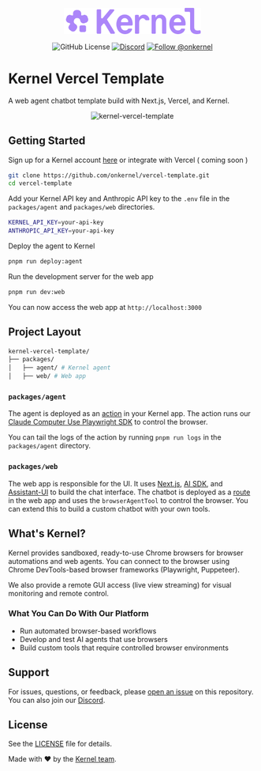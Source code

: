 <p align="center">
  <img src="static/images/kernel_wordmark.svg" alt="Kernel Logo" width="55%">
</p>

<p align="center">
  <img alt="GitHub License" src="https://img.shields.io/github/license/onkernel/kernel-images">
  <a href="https://discord.gg/FBrveQRcud"><img src="https://img.shields.io/discord/1342243238748225556?logo=discord&logoColor=white&color=7289DA" alt="Discord"></a>
  <a href="https://x.com/onkernel"><img src="https://img.shields.io/twitter/follow/onkernel" alt="Follow @onkernel"></a>
</p>

# Kernel Vercel Template

A web agent chatbot template build with Next.js, Vercel, and Kernel.

<p align="center">
  <img src="https://github.com/user-attachments/assets/c7b212a6-8872-4c82-8f1d-92c9021eb393" alt="kernel-vercel-template">
</p>

## Getting Started

Sign up for a Kernel account [here](https://dashboard.onkernel.com) or integrate with Vercel ( coming soon )

```bash
git clone https://github.com/onkernel/vercel-template.git
cd vercel-template
```

Add your Kernel API key and Anthropic API key to the `.env` file in the `packages/agent` and `packages/web` directories.

```bash
KERNEL_API_KEY=your-api-key
ANTHROPIC_API_KEY=your-api-key
```

Deploy the agent to Kernel

```bash
pnpm run deploy:agent
```

Run the development server for the web app

```bash
pnpm run dev:web
```

You can now access the web app at `http://localhost:3000`

## Project Layout

```bash
kernel-vercel-template/
├── packages/
│   ├── agent/ # Kernel agent
│   ├── web/ # Web app
```

### `packages/agent`

The agent is deployed as an [action](https://docs.onkernel.com/info/concepts#action) in your Kernel app. The action runs our [Claude Computer Use Playwright SDK](https://github.com/onkernel/cu-playwright-ts) to control the browser.

You can tail the logs of the action by running `pnpm run logs` in the `packages/agent` directory.

### `packages/web`

The web app is responsible for the UI. It uses [Next.js](https://nextjs.org/), [AI SDK](https://ai-sdk.dev), and [Assistant-UI](https://github.com/assistant-ui/assistant-ui) to build the chat interface. The chatbot is deployed as a [route](packages/web/app/api/chat/route.ts) in the web app and uses the `browserAgentTool` to control the browser. You can extend this to build a custom chatbot with your own tools.

## What's Kernel?

Kernel provides sandboxed, ready-to-use Chrome browsers for browser automations and web agents. You can connect to the browser using Chrome DevTools-based browser frameworks (Playwright, Puppeteer).

We also provide a remote GUI access (live view streaming) for visual monitoring and remote control.

### What You Can Do With Our Platform

- Run automated browser-based workflows
- Develop and test AI agents that use browsers
- Build custom tools that require controlled browser environments

## Support

For issues, questions, or feedback, please [open an issue](https://github.com/onkernel/kernel-images/issues) on this repository. You can also join our [Discord](https://discord.gg/FBrveQRcud).

## License

See the [LICENSE](./LICENSE) file for details.

Made with ❤️ by the [Kernel team](https://www.onkernel.com).

